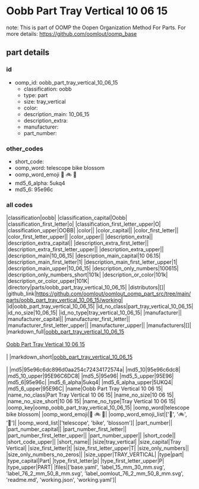 # Oobb Part Tray Vertical 10 06 15  

note: This is part of OOMP the Oopen Organization Method For Parts. For more details: https://github.com/oomlout/oomp_base

##  part details





### id
* oomp_id: oobb_part_tray_vertical_10_06_15
  * classification: oobb
  * type: part
  * size: tray_vertical
  * color: 
  * description_main: 10_06_15
  * description_extra: 
  * manufacturer: 
  * part_number: 

### other_codes
* short_code: 
* oomp_word: telescope bike blossom
* oomp_word_emoji :telescope: :bike: :blossom:
* md5_6_alpha: 5ukq4
* md5_6: 95e96c

### all codes 
|classification|oobb|
|classification_capital|Oobb|
|classification_first_letter|o|
|classification_first_letter_upper|O|
|classification_upper|OOBB|
|color||
|color_capital||
|color_first_letter||
|color_first_letter_upper||
|color_upper||
|description_extra||
|description_extra_capital||
|description_extra_first_letter||
|description_extra_first_letter_upper||
|description_extra_upper||
|description_main|10_06_15|
|description_main_capital|10 06.15|
|description_main_first_letter|1|
|description_main_first_letter_upper|1|
|description_main_upper|10_06_15|
|description_only_numbers|100615|
|description_only_numbers_short|101k|
|description_or_color|101k|
|description_or_color_upper|101K|
|directory|parts/oobb_part_tray_vertical_10_06_15|
|distributors|[]|
|github_link|https://github.com/oomlout/oomlout_oomp_part_src/tree/main/parts/oobb_part_tray_vertical_10_06_15/working|
|id|oobb_part_tray_vertical_10_06_15|
|id_no_class|part_tray_vertical_10_06_15|
|id_no_size|10_06_15|
|id_no_type|tray_vertical_10_06_15|
|manufacturer||
|manufacturer_capital||
|manufacturer_first_letter||
|manufacturer_first_letter_upper||
|manufacturer_upper||
|manufacturers|[]|
|markdown_full|[oobb_part_tray_vertical_10_06_15](https://github.com/oomlout/oomlout_oomp_part_src/tree/main/parts/oobb_part_tray_vertical_10_06_15/working)<br>[](https://github.com/oomlout/oomlout_oomp_part_src/tree/main/parts/oobb_part_tray_vertical_10_06_15/working)<br>[Oobb Part Tray Vertical 10 06 15](https://github.com/oomlout/oomlout_oomp_part_src/tree/main/parts/oobb_part_tray_vertical_10_06_15/working)<br><br>|
|markdown_short|[oobb_part_tray_vertical_10_06_15](https://github.com/oomlout/oomlout_oomp_part_src/tree/main/parts/oobb_part_tray_vertical_10_06_15/working)<br><br>|
|md5|95e96c6dc896d0aa254c72434172574a|
|md5_10|95e96c6dc8|
|md5_10_upper|95E96C6DC8|
|md5_5|95e96|
|md5_5_upper|95E96|
|md5_6|95e96c|
|md5_6_alpha|5ukq4|
|md5_6_alpha_upper|5UKQ4|
|md5_6_upper|95E96C|
|name|Oobb Part Tray Vertical 10 06 15|
|name_no_class|Part Tray Vertical 10 06 15|
|name_no_size|10 06 15|
|name_no_size_short|10 06 15|
|name_no_type|Tray Vertical 10 06 15|
|oomp_key|oomp_oobb_part_tray_vertical_10_06_15|
|oomp_word|telescope bike blossom|
|oomp_word_emoji|:telescope: :bike: :blossom:|
|oomp_word_emoji_list|[':telescope:', ':bike:', ':blossom:']|
|oomp_word_list|['telescope', 'bike', 'blossom']|
|part_number||
|part_number_capital||
|part_number_first_letter||
|part_number_first_letter_upper||
|part_number_upper||
|short_code||
|short_code_upper||
|short_name||
|size|tray_vertical|
|size_capital|Tray Vertical|
|size_first_letter|t|
|size_first_letter_upper|T|
|size_only_numbers||
|size_only_numbers_no_zeros||
|size_upper|TRAY_VERTICAL|
|type|part|
|type_capital|Part|
|type_first_letter|p|
|type_first_letter_upper|P|
|type_upper|PART|
|files|['base.yaml', 'label_15_mm_30_mm.svg', 'label_76_2_mm_50_8_mm.svg', 'label_oomlout_76_2_mm_50_8_mm.svg', 'readme.md', 'working.json', 'working.yaml']|
